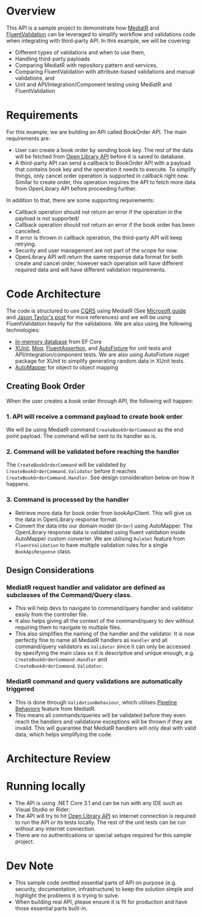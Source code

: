 # Overview
This API is a sample project to demonstrate how [MediatR](https://github.com/jbogard/MediatR) and [FluentValidation](https://fluentvalidation.net/) can be leveraged to simplify workflow and validations code when integrating with third-party API. In this example, we will be covering:
- Different types of validations and when to use them,
- Handling third-party payloads
- Comparing MediatR with repository pattern and services,
- Comparing FluentValidation with attribute-based validations and manual validations, and
- Unit and API/Integration/Component testing using MediatR and FluentValidation

# Requirements
For this example, we are building an API called BookOrder API. The main requirements are:
- User can create a book order by sending book key. The rest of the data will be fetched from [Open Library API](https://openlibrary.org/developers/api) before it is saved to database.
- A third-party API can send a callback to BookOrder API with a payload that contains book key and the operation it needs to execute. To simplify things, only cancel order operation is supported in callback right now. Similar to create order, this operation requires the API to fetch more data from OpenLibrary API before proceeding further.

In addition to that, there are some supporting requirements:
- Callback operation should not return an error if the operation in the payload is not supported/
- Callback operation should not return an error if the book order has been cancelled. 
- If error is thrown in callback operation, the third-party API will keep retrying.
- Security and user management are not part of the scope for now.
- OpenLibrary API will return the same response data format for both create and cancel order, however each operation will have different required data and will have different validation requirements.

# Code Architecture
The code is structured to use [CQRS](https://martinfowler.com/bliki/CQRS.html) using MediatR (See [Microsoft guide](https://docs.microsoft.com/en-us/dotnet/architecture/microservices/microservice-ddd-cqrs-patterns/microservice-application-layer-implementation-web-api) and [Jason Taylor's post](https://jasontaylor.dev/clean-architecture-getting-started/) for more references) and we will be using FluentValidation heavily for the validations. We are also using the following technologies:
- [In-memory database](https://docs.microsoft.com/en-us/ef/core/providers/in-memory/?tabs=dotnet-core-cli) from EF Core
- [XUnit](https://xunit.net/), [Moq](https://github.com/moq/moq4), [FluentAssertion](https://fluentassertions.com/), and [AutoFixture](https://github.com/AutoFixture/AutoFixture) for unit tests and API/integration/component tests. We are also using AutoFixture nuget package for XUnit to simplify generating random data in XUnit tests.
- [AutoMapper](https://automapper.org/) for object to object mapping

## Creating Book Order
When the user creates a book order through API, the following will happen:
### 1. API will receive a command payload to create book order
We will be using MediatR command `CreateBookOrderCommand` as the end point payload.  The command will be sent to its handler as is.

### 2. Command will be validated before reaching the handler
The `CreateBookOrderCommand` will be validated by `CreateBookOrderCommand.Validator` before it reaches `CreateBookOrderCommand.Handler`. See design consideration below on how it happens.

### 3. Command is processed by the handler
- Retrieve more data for book order from bookApiClient. This will give us the data in OpenLibrary response format.
- Convert the data into our domain model (`Order`) using AutoMapper. The OpenLibrary response data is validated using fluent validation inside AutoMapper custom converter. We are utilising `RuleSet` feature from `FluentValidation` to have multiple validation rules for a single `BookApiResponse` class.


## Design Considerations
### MediatR request handler and validator are defined as subclasses of the Command/Query class. 
- This will help devs to navigate to command/query handler and validator easily from the controller file.
- It also helps giving all the context of the command/query to dev without requiring them to navigate to multiple files.
- This also simplifies the naming of the handler and the validator. It is now perfectly fine to name all MediatR handlers as `Handler` and all command/query validators as `Validator` since it can only be accessed by specifying the main class so it is descriptive and unique enough, e.g. `CreateBookOrderCommand.Handler` and `CreateBookOrderCommand.Validator`.

### MediatR command and query validations are automatically triggered
- This is done through `ValidationBehaviour`, which utilises [Pipeline Behaviors](https://github.com/jbogard/MediatR/wiki/Behaviors) feature from MediatR.
- This means all commands/queries will be validated before they even reach the handlers and validatione exceptions will be thrown if they are invalid. This will guarantee that MediatR handlers will only deal with valid data, which helps simplifying the code.



# Architecture Review

# Running locally
- The API is using .NET Core 3.1 and can be run with any IDE such as Visual Studio or Rider. 
- The API will try to hit [Open Library API](https://openlibrary.org/developers/api) so internet connection is required to run the API or its tests locally. The rest of the unit tests can be run without any internet connection.
- There are no authentications or special setups required for this sample project. 

# Dev Note
- This sample code omitted essential parts of API on purpose (e.g. security, documentation, infrastructure) to keep the solution simple and highlight the problems it is trying to solve. 
- When building real API, please ensure it is fit for production and have those essential parts built-in.